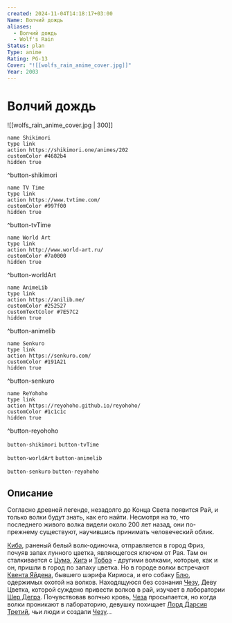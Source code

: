 ```yaml
---
created: 2024-11-04T14:18:17+03:00
Name: Волчий дождь
aliases:
  - Волчий дождь
  - Wolf's Rain
Status: plan
Type: anime
Rating: PG-13
Cover: "![[wolfs_rain_anime_cover.jpg]]"
Year: 2003
---
```


# Волчий дождь

![[wolfs_rain_anime_cover.jpg | 300]]

```button
name Shikimori
type link
action https://shikimori.one/animes/202
customColor #4682b4
hidden true
```
^button-shikimori

```button
name TV Time
type link
action https://www.tvtime.com/
customColor #997f00
hidden true
```
^button-tvTime

```button
name World Art
type link
action http://www.world-art.ru/
customColor #7a0000
hidden true
```
^button-worldArt

```button
name AnimeLib
type link
action https://anilib.me/
customColor #252527
customTextColor #7E57C2
hidden true
```
^button-animelib

```button
name Senkuro
type link
action https://senkuro.com/
customColor #191A21
hidden true
```
^button-senkuro

```button
name ReYohoho
type link
action https://reyohoho.github.io/reyohoho/
customColor #1c1c1c
hidden true
```
^button-reyohoho

`button-shikimori` `button-tvTime`

`button-worldArt` `button-animelib`

`button-senkuro` `button-reyohoho`

## Описание

Согласно древней легенде, незадолго до Конца Света появится Рай, и только волки будут знать, как его найти. Несмотря на то, что последнего живого волка видели около 200 лет назад, они по-прежнему существуют, научившись принимать человеческий облик.

[Киба](https://shikimori.one/characters/241-kiba), раненый белый волк-одиночка, отправляется в город Фриз, почуяв запах лунного цветка, являющегося ключом от Рая. Там он сталкивается с [Цумэ](https://shikimori.one/characters/242-tsume), [Хигэ](https://shikimori.one/characters/243-hige) и [Тобоэ](https://shikimori.one/characters/244-toboe) - другими волками, которые, как и он, пришли в город по запаху цветка. Но в городе волки встречают [Квента Яйдена](https://shikimori.one/characters/1726-quent-yaiden), бывшего шэрифа Кириоса, и его собаку [Блю](https://shikimori.one/characters/465-blue), одержимых охотой на волков. Находящуюся без сознания [Чезу](https://shikimori.one/characters/1720-cheza), Деву Цветка, которой суждено привести волков в рай, изучает в лаборатории [Шер Дегрэ](https://shikimori.one/characters/1722-cher-degr). Почувствовав волчью кровь, [Чеза](https://shikimori.one/characters/1720-cheza) просыпается, но когда волки проникают в лабораторию, девушку похищает [Лорд Дарсия Третий](https://shikimori.one/characters/1721-lord-darcia-the-third), чьи люди и создали [Чезу](https://shikimori.one/characters/1720-cheza)...
